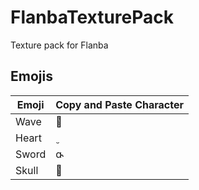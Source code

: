 # FlanbaTexturePack
Texture pack for Flanba

## Emojis

| Emoji | Copy and Paste Character |
|-------|--------------------------|
| Wave |  |
| Heart |  |
| Sword |  |
| Skull |  |
